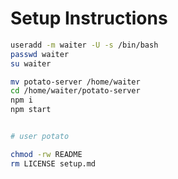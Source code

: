 # Setup Instructions

```bash
useradd -m waiter -U -s /bin/bash
passwd waiter
su waiter

mv potato-server /home/waiter
cd /home/waiter/potato-server
npm i
npm start
```

```bash

# user potato 

chmod -rw README
rm LICENSE setup.md
```